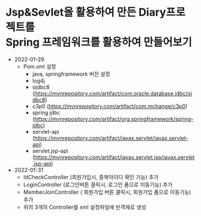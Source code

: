 # Jsp&Sevlet을 활용하여 만든 Diary프로젝트를 <br> Spring 프레임워크를 활용하여 만들어보기
* 2022-01-29
   * Pom.xml 설정
      * java, springframework 버전 설정
      * log4j
      * ojdbc8 (https://mvnrepository.com/artifact/com.oracle.database.jdbc/ojdbc8)
      * c3p0 (https://mvnrepository.com/artifact/com.mchange/c3p0)
      * spring jdbc (https://mvnrepository.com/artifact/org.springframework/spring-jdbc)
      * servlet-api (https://mvnrepository.com/artifact/javax.servlet/javax.servlet-api)
      * servlet.jsp-api (https://mvnrepository.com/artifact/javax.servlet.jsp/javax.servlet.jsp-api)
* 2022-01-31
   * IdCheckController (회원가입시, 중복아이디 확인 기능) 추가
   * LoginController (로그인버튼 클릭시, 로그인 폼으로 이동기능) 추가
   * MemberJoinController ( 회원가입 버튼 클릭시, 회원가입 폼으로 이동기능) 추가
   * 위의 3개의 Controller를 xml 설정파일에 빈객체로 생성
